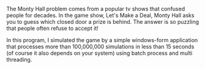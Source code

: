 The Monty Hall problem comes from a popular tv shows that confused people for decades. 
In the game show, Let's Make a Deal, Monty Hall asks you to guess which closed door a prize is behind. The answer is 
so puzzling that people often refuse to accept it! 

In this program, I simulated the game by a simple windows-form application that processes more than 100,000,000 simulations 
in less than 15 seconds (of course it also depends on your system) using batch process and multi threading.
